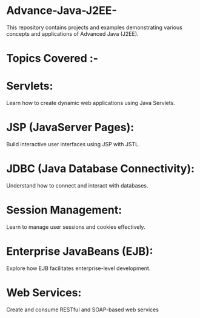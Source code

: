 # Advance-Java-J2EE-
This repository contains projects and examples demonstrating various concepts and applications of Advanced Java (J2EE).

# Topics Covered :-

  # Servlets:
  Learn how to create dynamic web applications using Java Servlets.
  
  # JSP (JavaServer Pages):
  Build interactive user interfaces using JSP with JSTL.
  
  # JDBC (Java Database Connectivity):
  Understand how to connect and interact with databases.
  
  # Session Management:
  Learn to manage user sessions and cookies effectively.
  
  # Enterprise JavaBeans (EJB):
  Explore how EJB facilitates enterprise-level development.
  
  # Web Services:
  Create and consume RESTful and SOAP-based web services
